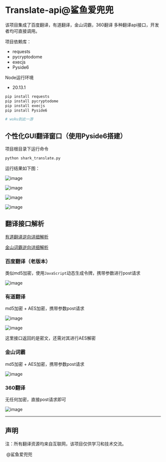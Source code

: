 # Translate-api@鲨鱼爱兜兜

该项目集成了百度翻译，有道翻译，金山词霸，360翻译 多种翻译api接口，开发者均可直接调用。

项目依赖库：

- requests
- pycryptodome
- execjs
- Pyside6

Node运行环境

- 20.13.1

```python
pip install requests
pip install pycryptodome
pip install execjs
pip install Pyside6

# wuku到此一游
```

## 个性化GUI翻译窗口（使用Pyside6搭建）

项目根目录下运行命令

```python
python shark_translate.py
```

运行结果如下图：

![image](https://github.com/shayuaidoudou/Translate-api/assets/140249561/dbc2bcb5-0ca5-42cf-9a91-ef73677e613e)

![image](https://github.com/shayuaidoudou/Translate-api/assets/140249561/c87c4a9e-a722-42e7-87aa-a8cf99aed8c2)

![image](https://github.com/shayuaidoudou/Translate-api/assets/140249561/08eab80b-6024-4e2a-95da-83c5b7f2fd74)

![image](https://github.com/shayuaidoudou/Translate-api/assets/140249561/16a8b672-e778-4b03-8586-413c8c73c226)


## 翻译接口解析

[有道翻译逆向详细解析](https://blog.csdn.net/m0_73641772/article/details/139907510)


[金山词霸逆向详细解析](https://blog.csdn.net/m0_73641772/article/details/140152668)

### 百度翻译（老版本）

类似md5加密，使用`JavaScript`动态生成令牌，携带参数进行post请求

![image](https://github.com/shayuaidoudou/Translate-api/assets/140249561/e476166d-5510-49e9-a04f-36c2035a0837)

### 有道翻译

md5加密 + AES加密，携带参数post请求

![image](https://github.com/shayuaidoudou/Translate-api/assets/140249561/83124b30-8b23-4342-ba34-52c25ba5943a)

![image](https://github.com/shayuaidoudou/Translate-api/assets/140249561/8cf5e28d-31a4-450d-ba8a-db2b489dd148)

这里接口返回的是密文，还需对其进行AES解密

### 金山词霸

md5加密 + AES加密，携带参数post请求

![image](https://github.com/shayuaidoudou/Translate-api/assets/140249561/2c1bfc8e-b4cf-4a68-9c56-41e1316ec38a)

### 360翻译

无任何加密，直接post请求即可

![image](https://github.com/shayuaidoudou/Translate-api/assets/140249561/8f1badb9-dcc8-4119-acc2-5f3f4c4787e7)
____

## 声明

注：所有翻译资源均来自互联网，该项目仅供学习和技术交流。

​										@鲨鱼爱兜兜

